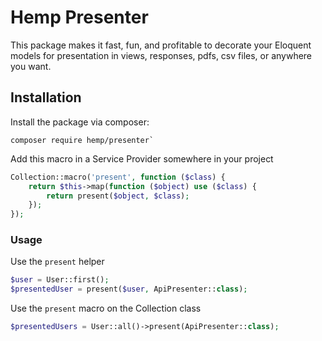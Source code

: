 # Hemp Presenter

This package makes it fast, fun, and profitable to decorate your Eloquent models for presentation in views, responses, pdfs, csv files, or anywhere you want.

## Installation

Install the package via composer:

```
composer require hemp/presenter`
```

Add this macro in a Service Provider somewhere in your project

```php
Collection::macro('present', function ($class) {
    return $this->map(function ($object) use ($class) {
        return present($object, $class);
    });
});
```

### Usage

Use the `present` helper

```php
$user = User::first();
$presentedUser = present($user, ApiPresenter::class);
```

Use the `present` macro on the Collection class

```php
$presentedUsers = User::all()->present(ApiPresenter::class);
```